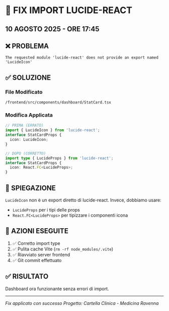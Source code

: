 # 🔧 FIX IMPORT LUCIDE-REACT
## 10 AGOSTO 2025 - ORE 17:45

## ❌ PROBLEMA
```
The requested module 'lucide-react' does not provide an export named 'LucideIcon'
```

## ✅ SOLUZIONE

### File Modificato
`/frontend/src/components/dashboard/StatCard.tsx`

### Modifica Applicata
```typescript
// PRIMA (ERRATO)
import { LucideIcon } from 'lucide-react';
interface StatCardProps {
  icon: LucideIcon;
}

// DOPO (CORRETTO)
import type { LucideProps } from 'lucide-react';
interface StatCardProps {
  icon: React.FC<LucideProps>;
}
```

## 📝 SPIEGAZIONE

`LucideIcon` non è un export diretto di lucide-react. Invece, dobbiamo usare:
- `LucideProps` per i tipi delle props
- `React.FC<LucideProps>` per tipizzare i componenti icona

## 🚀 AZIONI ESEGUITE

1. ✅ Corretto import type
2. ✅ Pulita cache Vite (`rm -rf node_modules/.vite`)
3. ✅ Riavviato server frontend
4. ✅ Git commit effettuato

## ✅ RISULTATO

Dashboard ora funzionante senza errori di import.

---

*Fix applicato con successo*
*Progetto: Cartella Clinica - Medicina Ravenna*
